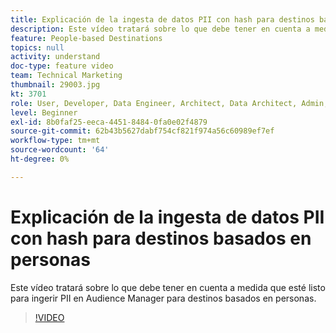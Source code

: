 ```yaml
---
title: Explicación de la ingesta de datos PII con hash para destinos basados en personas
description: Este vídeo tratará sobre lo que debe tener en cuenta a medida que esté listo para ingerir PII en Audience Manager para destinos basados en personas.
feature: People-based Destinations
topics: null
activity: understand
doc-type: feature video
team: Technical Marketing
thumbnail: 29003.jpg
kt: 3701
role: User, Developer, Data Engineer, Architect, Data Architect, Admin, Leader
level: Beginner
exl-id: 8b0faf25-eeca-4451-8484-0fa0e02f4879
source-git-commit: 62b43b5627dabf754cf821f974a56c60989ef7ef
workflow-type: tm+mt
source-wordcount: '64'
ht-degree: 0%

---
```


# Explicación de la ingesta de datos PII con hash para destinos basados en personas

Este vídeo tratará sobre lo que debe tener en cuenta a medida que esté listo para ingerir PII en Audience Manager para destinos basados en personas.

>[!VIDEO](https://video.tv.adobe.com/v/29003/?quality=12)
